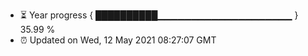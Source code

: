 - ⏳ Year progress { ██████████▁▁▁▁▁▁▁▁▁▁▁▁▁▁▁▁▁▁▁▁ } 35.99 %
- ⏰ Updated on Wed, 12 May 2021 08:27:07 GMT

